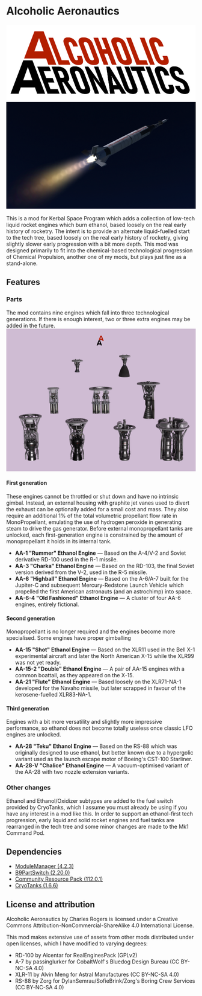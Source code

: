 # Alcoholic Aeronautics
![logo.png](https://raw.githubusercontent.com/CharleRoger/AlcoholicAeronautics/main/logo.png)
![header.png](https://raw.githubusercontent.com/CharleRoger/AlcoholicAeronautics/main/header.png)

This is a mod for Kerbal Space Program which adds a collection of low-tech liquid rocket engines which burn ethanol, based loosely on the real early history of rocketry. The intent is to provide an alternate liquid-fuelled start to the tech tree, based loosely on the real early history of rocketry, giving slightly slower early progression with a bit more depth. This mod was designed primarily to fit into the chemical-based technological progression of Chemical Propulsion, another one of my mods, but plays just fine as a stand-alone.

## Features
### Parts
The mod contains nine engines which fall into three technological generations. If there is enough interest, two or three extra engines may be added in the future.
![engines.png](https://raw.githubusercontent.com/CharleRoger/AlcoholicAeronautics/main/engines.png)
#### First generation
These engines cannot be throttled or shut down and have no intrinsic gimbal. Instead, an external housing with graphite jet vanes used to divert the exhaust can be optionally added for a small cost and mass. They also require an additional 1% of the total volumetric propellant flow rate in MonoPropellant, emulating the use of hydrogen peroxide in generating steam to drive the gas generator. Before external monopropellant tanks are unlocked, each first-generation engine is constrained by the amount of monopropellant it holds in its internal tank.
- **AA-1 "Rummer" Ethanol Engine** — Based on the A-4/V-2 and Soviet derivative RD-100 used in the R-1 missile.
- **AA-3 "Charka" Ethanol Engine** — Based on the RD-103, the final Soviet version derived from the V-2, used in the R-5 missile.
- **AA-6 "Highball" Ethanol Engine** — Based on the A-6/A-7 built for the Jupiter-C and subsequent Mercury-Redstone Launch Vehicle which propelled the first American astronauts (and an astrochimp) into space.
- **AA-6-4 "Old Fashioned" Ethanol Engine** — A cluster of four AA-6 engines, entirely fictional.
#### Second generation
Monopropellant is no longer required and the engines become more specialised. Some engines have proper gimballing
- **AA-15 "Shot" Ethanol Engine** — Based on the XLR11 used in the Bell X-1 experimental aircraft and later the North American X-15 while the XLR99 was not yet ready.
- **AA-15-2 "Double" Ethanol Engine** — A pair of AA-15 engines with a common boattail, as they appeared on the X-15.
- **AA-21 "Flute" Ethanol Engine** — Based loosely on the XLR71-NA-1 developed for the Navaho missile, but later scrapped in favour of the kerosene-fuelled XLR83-NA-1.
#### Third generation
Engines with a bit more versatility and slightly more impressive performance, so ethanol does not become totally useless once classic LFO engines are unlocked.
- **AA-28 "Teku" Ethanol Engine** — Based on the RS-88 which was originally designed to use ethanol, but better known due to a hypergolic variant used as the launch escape motor of Boeing's CST-100 Starliner.
- **AA-28-V "Chalice" Ethanol Engine** — A vacuum-optimised variant of the AA-28 with two nozzle extension variants.
### Other changes
Ethanol and Ethanol/Oxidizer subtypes are added to the fuel switch provided by CryoTanks, which I assume you must already be using if you have any interest in a mod like this. In order to support an ethanol-first tech progression, early liquid and solid rocket engines and fuel tanks are rearranged in the tech tree and some minor changes are made to the Mk1 Command Pod.

## Dependencies
- [ModuleManager (4.2.3)](https://github.com/sarbian/ModuleManager)
- [B9PartSwitch (2.20.0)](https://github.com/blowfishpro/B9PartSwitch)
- [Community Resource Pack (112.0.1)](https://github.com/UmbraSpaceIndustries/CommunityResourcePack)
- [CryoTanks (1.6.6)](https://github.com/post-kerbin-mining-corporation/CryoTanks)

## License and attribution
Alcoholic Aeronautics by Charles Rogers is licensed under a Creative Commons Attribution-NonCommercial-ShareAlike 4.0 International License.

This mod makes extensive use of assets from other mods distributed under open licenses, which I have modified to varying degrees:
- RD-100 by Alcentar for RealEnginesPack (GPLv2)
- A-7 by passinglurker for CobaltWolf's Bluedog Design Bureau (CC BY-NC-SA 4.0)
- XLR-11 by Alvin Meng for Astral Manufactures (CC BY-NC-SA 4.0)
- RS-88 by Zorg for DylanSemrau/SofieBrink/Zorg's Boring Crew Services (CC BY-NC-SA 4.0)